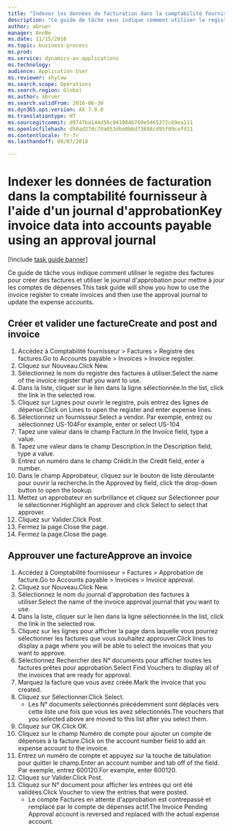 ```yaml
--- 
title: "Indexer les données de facturation dans la comptabilité fournisseur à l'aide d'un journal d'approbation"
description: "Ce guide de tâche vous indique comment utiliser le registre des factures pour créer des factures et utiliser le journal d'approbation pour mettre à jour les comptes de dépenses."
author: abruer
manager: AnnBe
ms.date: 11/15/2016
ms.topic: business-process
ms.prod: 
ms.service: dynamics-ax-applications
ms.technology: 
audience: Application User
ms.reviewer: shylaw
ms.search.scope: Operations
ms.search.region: Global
ms.author: abruer
ms.search.validFrom: 2016-06-30
ms.dyn365.ops.version: AX 7.0.0
ms.translationtype: HT
ms.sourcegitcommit: d9747ba144d56c9410846769e5465372c89ea111
ms.openlocfilehash: d50ad27dc70a053dbe0b6d73688cd95f09cefd11
ms.contentlocale: fr-fr
ms.lasthandoff: 08/07/2018

---
```

# <a name="key-invoice-data-into-accounts-payable-using-an-approval-journal"></a><span data-ttu-id="de956-103">Indexer les données de facturation dans la comptabilité fournisseur à l'aide d'un journal d'approbation</span><span class="sxs-lookup"><span data-stu-id="de956-103">Key invoice data into accounts payable using an approval journal</span></span>

[!include [task guide banner](../../includes/task-guide-banner.md)]

<span data-ttu-id="de956-104">Ce guide de tâche vous indique comment utiliser le registre des factures pour créer des factures et utiliser le journal d'approbation pour mettre à jour les comptes de dépenses.</span><span class="sxs-lookup"><span data-stu-id="de956-104">This task guide will show you how to use the invoice register to create invoices and then use the approval journal to update the expense accounts.</span></span>


## <a name="create-and-post-and-invoice"></a><span data-ttu-id="de956-105">Créer et valider une facture</span><span class="sxs-lookup"><span data-stu-id="de956-105">Create and post and invoice</span></span>
1. <span data-ttu-id="de956-106">Accédez à Comptabilité fournisseur > Factures > Registre des factures.</span><span class="sxs-lookup"><span data-stu-id="de956-106">Go to Accounts payable > Invoices > Invoice register.</span></span>
2. <span data-ttu-id="de956-107">Cliquez sur Nouveau.</span><span class="sxs-lookup"><span data-stu-id="de956-107">Click New.</span></span>
3. <span data-ttu-id="de956-108">Sélectionnez le nom du registre des factures à utiliser.</span><span class="sxs-lookup"><span data-stu-id="de956-108">Select the name of the invoice register that you want to use.</span></span>
4. <span data-ttu-id="de956-109">Dans la liste, cliquer sur le lien dans la ligne sélectionnée.</span><span class="sxs-lookup"><span data-stu-id="de956-109">In the list, click the link in the selected row.</span></span>
5. <span data-ttu-id="de956-110">Cliquez sur Lignes pour ouvrir le registre, puis entrez des lignes de dépense.</span><span class="sxs-lookup"><span data-stu-id="de956-110">Click on Lines to open the register and enter expense lines.</span></span>
6. <span data-ttu-id="de956-111">Sélectionnez un fournisseur.</span><span class="sxs-lookup"><span data-stu-id="de956-111">Select a vendor.</span></span> <span data-ttu-id="de956-112">Par exemple, entrez ou sélectionnez US-104</span><span class="sxs-lookup"><span data-stu-id="de956-112">For example, enter or select US-104</span></span>
7. <span data-ttu-id="de956-113">Tapez une valeur dans le champ Facture.</span><span class="sxs-lookup"><span data-stu-id="de956-113">In the Invoice field, type a value.</span></span>
8. <span data-ttu-id="de956-114">Tapez une valeur dans le champ Description.</span><span class="sxs-lookup"><span data-stu-id="de956-114">In the Description field, type a value.</span></span>
9. <span data-ttu-id="de956-115">Entrez un numéro dans le champ Crédit.</span><span class="sxs-lookup"><span data-stu-id="de956-115">In the Credit field, enter a number.</span></span>
10. <span data-ttu-id="de956-116">Dans le champ Approbateur, cliquez sur le bouton de liste déroulante pour ouvrir la recherche.</span><span class="sxs-lookup"><span data-stu-id="de956-116">In the Approved by field, click the drop-down button to open the lookup.</span></span>
11. <span data-ttu-id="de956-117">Mettez un approbateur en surbrillance et cliquez sur Sélectionner pour le sélectionner.</span><span class="sxs-lookup"><span data-stu-id="de956-117">Highlight an approver and click Select to select that approver.</span></span>
12. <span data-ttu-id="de956-118">Cliquez sur Valider.</span><span class="sxs-lookup"><span data-stu-id="de956-118">Click Post.</span></span>
13. <span data-ttu-id="de956-119">Fermez la page.</span><span class="sxs-lookup"><span data-stu-id="de956-119">Close the page.</span></span>
14. <span data-ttu-id="de956-120">Fermez la page.</span><span class="sxs-lookup"><span data-stu-id="de956-120">Close the page.</span></span>

## <a name="approve-an-invoice"></a><span data-ttu-id="de956-121">Approuver une facture</span><span class="sxs-lookup"><span data-stu-id="de956-121">Approve an invoice</span></span>
1. <span data-ttu-id="de956-122">Accédez à Comptabilité fournisseur > Factures > Approbation de facture.</span><span class="sxs-lookup"><span data-stu-id="de956-122">Go to Accounts payable > Invoices > Invoice approval.</span></span>
2. <span data-ttu-id="de956-123">Cliquez sur Nouveau.</span><span class="sxs-lookup"><span data-stu-id="de956-123">Click New.</span></span>
3. <span data-ttu-id="de956-124">Sélectionnez le nom du journal d'approbation des factures à utiliser.</span><span class="sxs-lookup"><span data-stu-id="de956-124">Select the name of the invoice approval journal that you want to use.</span></span>
4. <span data-ttu-id="de956-125">Dans la liste, cliquer sur le lien dans la ligne sélectionnée.</span><span class="sxs-lookup"><span data-stu-id="de956-125">In the list, click the link in the selected row.</span></span>
5. <span data-ttu-id="de956-126">Cliquez sur les lignes pour afficher la page dans laquelle vous pourrez sélectionner les factures que vous souhaitez approuver.</span><span class="sxs-lookup"><span data-stu-id="de956-126">Click lines to display a page where you will be able to select the invoices that you want to approve.</span></span>
6. <span data-ttu-id="de956-127">Sélectionnez Rechercher des N° documents pour afficher toutes les factures prêtes pour approbation.</span><span class="sxs-lookup"><span data-stu-id="de956-127">Select Find Vouchers to display all of the invoices that are ready for approval.</span></span>
7. <span data-ttu-id="de956-128">Marquez la facture que vous avez créée.</span><span class="sxs-lookup"><span data-stu-id="de956-128">Mark the invoice that you created.</span></span>
8. <span data-ttu-id="de956-129">Cliquez sur Sélectionner.</span><span class="sxs-lookup"><span data-stu-id="de956-129">Click Select.</span></span>
    * <span data-ttu-id="de956-130">Les N° documents sélectionnés précédemment sont déplacés vers cette liste une fois que vous les avez sélectionnés.</span><span class="sxs-lookup"><span data-stu-id="de956-130">The vouchers that you selected above are moved to this list after you select them.</span></span>  
9. <span data-ttu-id="de956-131">Cliquez sur OK.</span><span class="sxs-lookup"><span data-stu-id="de956-131">Click OK.</span></span>
10. <span data-ttu-id="de956-132">Cliquez sur le champ Numéro de compte pour ajouter un compte de dépenses à la facture.</span><span class="sxs-lookup"><span data-stu-id="de956-132">Click on the account number field to add an expense account to the invoice.</span></span>
11. <span data-ttu-id="de956-133">Entrez un numéro de compte et appuyez sur la touche de tabulation pour quitter le champ.</span><span class="sxs-lookup"><span data-stu-id="de956-133">Enter an account number and tab off of the field.</span></span> <span data-ttu-id="de956-134">Par exemple, entrez 600120.</span><span class="sxs-lookup"><span data-stu-id="de956-134">For example, enter 600120.</span></span>
12. <span data-ttu-id="de956-135">Cliquez sur Valider.</span><span class="sxs-lookup"><span data-stu-id="de956-135">Click Post.</span></span>
13. <span data-ttu-id="de956-136">Cliquez sur N° document pour afficher les entrées qui ont été validées.</span><span class="sxs-lookup"><span data-stu-id="de956-136">Click Voucher to view the entries that were posted.</span></span>
    * <span data-ttu-id="de956-137">Le compte Factures en attente d'approbation est contrepassé et remplacé par le compte de dépenses actif.</span><span class="sxs-lookup"><span data-stu-id="de956-137">The Invoice Pending Approval account is reversed and replaced with the actual expense account.</span></span>  


